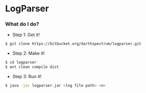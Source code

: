 # LogParser #


### What do I do? ###

* Step 1: Get it!
```bash
$ git clone https://bitbucket.org/darthspectrum/logparser.git
```

* Step 2: Make it!
```bash
$ cd logparser
$ ant clean compile dist
```

* Step 3: Run it!
```bash
$ java -jar logparser.jar <log file path> <n> 
```

